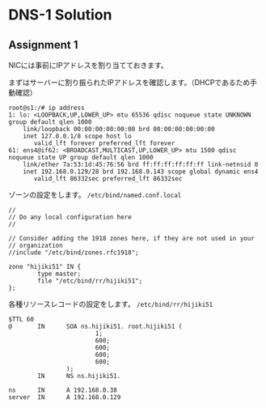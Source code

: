 # DNS-1 Solution

## Assignment 1

NICには事前にIPアドレスを割り当てておきます。

まずはサーバーに割り振られたIPアドレスを確認します。（DHCPであるため手動確認）
```
root@s1:/# ip address
1: lo: <LOOPBACK,UP,LOWER_UP> mtu 65536 qdisc noqueue state UNKNOWN group default qlen 1000
    link/loopback 00:00:00:00:00:00 brd 00:00:00:00:00:00
    inet 127.0.0.1/8 scope host lo
       valid_lft forever preferred_lft forever
61: ens4@if62: <BROADCAST,MULTICAST,UP,LOWER_UP> mtu 1500 qdisc noqueue state UP group default qlen 1000
    link/ether 7a:53:1d:45:76:56 brd ff:ff:ff:ff:ff:ff link-netnsid 0
    inet 192.168.0.129/28 brd 192.168.0.143 scope global dynamic ens4
       valid_lft 86332sec preferred_lft 86332sec
```

ゾーンの設定をします。
`/etc/bind/named.conf.local`
```
//
// Do any local configuration here
//

// Consider adding the 1918 zones here, if they are not used in your
// organization
//include "/etc/bind/zones.rfc1918";

zone "hijiki51" IN {
        type master;
        file "/etc/bind/rr/hijiki51";
};
```

各種リソースレコードの設定をします。
`/etc/bind/rr/hijiki51`

```
$TTL 60
@       IN      SOA ns.hijiki51. root.hijiki51 (
                        1;
                        600;
                        600;
                        600;
                        600;
                );
        IN      NS ns.hijiki51.

ns      IN      A 192.168.0.38
server  IN      A 192.168.0.129
```
